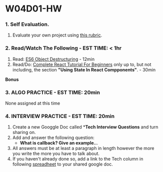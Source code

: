 # W04D01-HW

### 1. Self Evaluation.

1. Evaluate your own project using [this rubric](./evaluation.md).

### 2. Read/Watch The Following - EST TIME: < 1hr

1. Read: [ES6 Object Destructuring](https://codeburst.io/es6-destructuring-the-complete-guide-7f842d08b98f) - 12min
2. Read/Do: [Complete React Tutorial For Beginners](https://daveceddia.com/react-tutorial/) only up to, but not including, the section **"Using State In React Compponents"**.  - 30min
 
 **Bonus**


### 3. ALGO PRACTICE - EST TIME: 20min

None assigned at this time


### 4.  INTERVIEW PRACTICE - EST TIME: 20min

1.  Create a new Googgle Doc called ***Tech Interview Questions** and turn sharing on.
2. Add and answer the following question: 
   - **What is callback? Give an example..**.
3. All answers must be at least a paragraph in length however the more you write the more you have to talk about.
4. If you haven't already done so, add a link to the Tech column in following [spreadheet](https://docs.google.com/spreadsheets/d/1S9-poFULhpext3xjNmuU1g-raZGKkFrODEACrIRFLi0/edit#gid=0) to your shared google doc.

